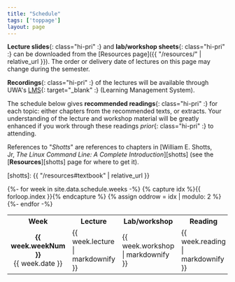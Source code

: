 ```yaml
---
title: "Schedule"
tags: ['toppage']
layout: page
---
```


**Lecture slides**{: class="hi-pri" :} and 
**lab/workshop sheets**{: class="hi-pri" :} can be downloaded
from the [Resources page]({{ "/resources/" | relative_url }}).
The order or delivery date of
lectures on this page may change during the semester.

**Recordings**{: class="hi-pri" :} of the lectures will be
available through UWA's [LMS][lms]{: target="_blank" :} (Learning
Management System).

[lms]: http://www.lms.uwa.edu.au/

The schedule below gives <span>**recommended readings**</span>{:
class="hi-pri" :} for each topic: either chapters from the recommended
texts, or extracts.  Your understanding of the lecture and workshop
material will be greatly enhanced if you work through these readings
<span>*prior*</span>{: class="hi-pri" :} to attending.

References to "*Shotts*" are references to chapters in
[William E. Shotts, Jr, *The Linux Command Line: A Complete
Introduction*][shotts] (see the [**Resources**][shotts] page for where
to get it).

[shotts]: {{ "/resources#textbook" | relative_url }}

<!-- chews up footer, but oh well -->
<div class="expanded">

<table class="csse-table" >
<colgroup>
<col style="width: 10%;">
<col style="width: 15%">
<col style="width: 15%">
<col style="width: 45%">
<col style="width: 15%">
</colgroup>
<tbody>
<tr>
<th>
  Week
</th>
<th>
 Lecture
</th>
<th>
 Lab/workshop
</th>
<th>
  Reading
</th>
<th>
 Assessment
</th>
</tr>
{%- for week in site.data.schedule.weeks -%}
  {% capture idx %}{{ forloop.index }}{% endcapture %}
  {% assign oddrow = idx | modulo: 2  %}
  <tr
  {% if oddrow == 1 %}
      class="odd-row"
  {% else %}
      class="even-row"
  {% endif %}
  >
  <td style="text-align: center;">
   <strong>{{ week.weekNum        }}</strong>
   <br/>
   {{ week.date                   }}
  </td>
  <td>{{ week.lecture       | markdownify }}</td>
  <td>{{ week.workshop      | markdownify }}</td>
  <td>{{ week.reading       | markdownify }}</td>
  <td>{{ week.assessment    | markdownify }}</td>
  </tr>
{%- endfor -%}
</tbody>
</table>

<p>&nbsp;</p>

</div>
<!-- end expanded -->

